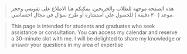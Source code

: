 > هذه الصفحة موجهة للطلاب والخريجين. يمكنكم هنا الاطلاع على تقويمي وحجز موعد ( ٣٠ دقيقة ) للحصول على استشارة أو طرح سؤال في مجال اختصاصي.

> This page is intended for students and graduates who seek assistance or consultation. You can access my calendar and reserve a 30-minute slot with me. I will be delighted to share my knowledge or answer your questions in my area of expertise
<!-- Calendly inline widget begin -->
<div class="calendly-inline-widget" data-url="https://calendly.com/ala2-calendar/30min?hide_event_type_details=1&hide_gdpr_banner=1&primary_color=751209" style="min-width:320px;height:700px;"></div>
<script type="text/javascript" src="https://assets.calendly.com/assets/external/widget.js" async></script>
<!-- Calendly inline widget end -->

